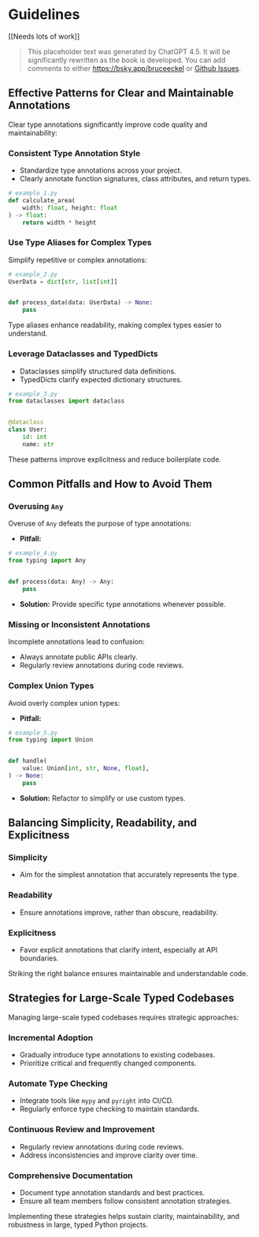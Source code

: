 # Guidelines

\[\[Needs lots of work]]

> This placeholder text was generated by ChatGPT 4.5. It will be significantly rewritten as the book is developed.
> You can add comments to either <https://bsky.app/bruceeckel> or [Github Issues](https://github.com/ThinkingInTypes/ThinkingInTypes.github.io/issues).

## Effective Patterns for Clear and Maintainable Annotations

Clear type annotations significantly improve code quality and maintainability:

### Consistent Type Annotation Style

- Standardize type annotations across your project.
- Clearly annotate function signatures, class attributes, and return types.

```python
# example_1.py
def calculate_area(
    width: float, height: float
) -> float:
    return width * height
```

### Use Type Aliases for Complex Types

Simplify repetitive or complex annotations:

```python
# example_2.py
UserData = dict[str, list[int]]


def process_data(data: UserData) -> None:
    pass
```

Type aliases enhance readability, making complex types easier to understand.

### Leverage Dataclasses and TypedDicts

- Dataclasses simplify structured data definitions.
- TypedDicts clarify expected dictionary structures.

```python
# example_3.py
from dataclasses import dataclass


@dataclass
class User:
    id: int
    name: str
```

These patterns improve explicitness and reduce boilerplate code.

## Common Pitfalls and How to Avoid Them

### Overusing `Any`

Overuse of `Any` defeats the purpose of type annotations:

- **Pitfall:**

```python
# example_4.py
from typing import Any


def process(data: Any) -> Any:
    pass
```

- **Solution:** Provide specific type annotations whenever possible.

### Missing or Inconsistent Annotations

Incomplete annotations lead to confusion:

- Always annotate public APIs clearly.
- Regularly review annotations during code reviews.

### Complex Union Types

Avoid overly complex union types:

- **Pitfall:**

```python
# example_5.py
from typing import Union


def handle(
    value: Union[int, str, None, float],
) -> None:
    pass
```

- **Solution:** Refactor to simplify or use custom types.

## Balancing Simplicity, Readability, and Explicitness

### Simplicity

- Aim for the simplest annotation that accurately represents the type.

### Readability

- Ensure annotations improve, rather than obscure, readability.

### Explicitness

- Favor explicit annotations that clarify intent, especially at API boundaries.

Striking the right balance ensures maintainable and understandable code.

## Strategies for Large-Scale Typed Codebases

Managing large-scale typed codebases requires strategic approaches:

### Incremental Adoption

- Gradually introduce type annotations to existing codebases.
- Prioritize critical and frequently changed components.

### Automate Type Checking

- Integrate tools like `mypy` and `pyright` into CI/CD.
- Regularly enforce type checking to maintain standards.

### Continuous Review and Improvement

- Regularly review annotations during code reviews.
- Address inconsistencies and improve clarity over time.

### Comprehensive Documentation

- Document type annotation standards and best practices.
- Ensure all team members follow consistent annotation strategies.

Implementing these strategies helps sustain clarity, maintainability, and robustness in large, typed Python projects.
